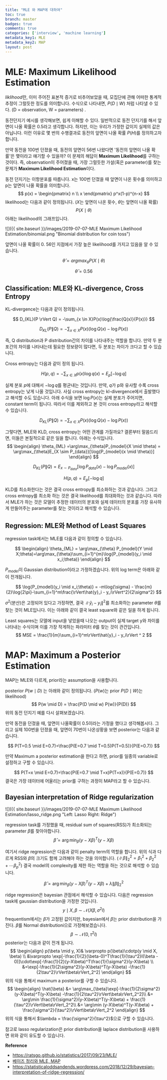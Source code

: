 ```yaml
---
title: "MLE 와 MAP에 대하여"
toc: true
branch: master
badges: true
comments: true
categories: ['interview', 'machine learning']
metadata_key1: MLE
metadata_key2: MAP
layout: post
---
```




# MLE: Maximum Likelihood Estimation



*liklihood*란, 이미 주어진 표본적 증거로 비추어보았을 때, 모집단에 관해 어떠한 통계적 추정이 그럴듯한 정도를  의미합니다. 수식으로 나타내면, $P(D \mid W)$ 처럼 나타낼 수 있다. (D = observation, W = parameters) . 

동전던지기 예시를 생각해보면, 쉽게 이해할 수 있다. 일반적으로 동전 던지기를 해서 앞면이 나올 확률은 0.5라고 생각합니다. 하지만, 이는 우리가 가정한 값이지 실제의 값은 아닙니다. 이런 이유로 몇 번의 수행결과로 동전의 앞면이 나올 확률 $P(H)$를 정의하고자 합니다.

만약 동전을 100번 던졌을 때, 동전의 앞면이 56번 나왔다면 '동전의 앞면이 나올 확률'은 몇이라고 얘기할 수 있을까?  이 문제의 해답이 **Maximum Likelihood**를 구하는 것이다. 즉, observation이 주어졌을 때, 가장 그럴듯한 가설(혹은 parameter)를 찾는 문제가 **Maximum Likelihood Estimation**이다.

동전 던지기는 이항분포를 따릅니다. x는 100번 던졌을 때 앞면이 나온 횟수를 의미하고 p는 앞면이 나올 확률을 의미합니다.
$$
p(x) = \begin{pmatrix} n \\ x \end{pmatrix} p^x(1-p)^{n-x}
$$
likelihood는 다음과 같이 정의됩니다. ($X$는 앞면이 나온 횟수, $\theta$는 앞면이 나올 확률)
$$
P(X \mid \theta)
$$
아래는 likelihood의 그래프입니다.

![]({{ site.baseurl }}/images/2019-07-07-MLE Maximum Likelihood Estimation/binomial.png "Binomial distribution for coin toss")



앞면이 나올 확률이 0. 56인 지점에서 가장 높은 likelihood를 가지고 있음을 알 수 있습니다.

$$
\hat{\theta} = argmax_{\theta}P(X \mid \theta)
$$

$$
\hat{\theta} = 0.56
$$



## Classification: MLE와 KL-divergence, Cross Entropy

KL-divergence는 다음과 같이 정의됩니다.

$$
D_{KL}(P \rVert Q) = -\sum_{x \in X}P(x)\log{\frac{Q(x)}{P(x)}}
$$

$$
D_{KL}(P \rVert Q) = -\sum_{x \in X}P(x)(\log{Q(x)} - \log{P(x)})
$$

즉, Q distribution과 P distribution간의 차이를 나타내주는 역할을 합니다. 만약 두 분포간의 차이를 나타내는데 필요한 정보량이 많다면, 두 분포는 차이가 크다고 할 수 있습니다.

Cross entropy는 다음과 같이 정의 됩니다.

$$
H(p, q) = -\sum_{x \in X}p(x)\log{q(x)} = E_p[-\log{q}]
$$

실제 분포 $p$에 대해서 $-\log{q}$를 평균내는 것입니다. 만약, $q$가  p와 유사할 수록 cross entropy는 낮게 나올 것입니다.  사실 cross entropy는 kl-divergence에서 출발했다고 해석할 수도 있습니다. 아래 수식을 보면 $\log{P(x)}$는 실제 분포가 주어지면, constant term이 됩니다. 따라서 이를 제외하고 본 것이 cross entropy라고 해석할 수 있습니다.

$$
D_{KL}(P \rVert Q) = -\sum_{x \in X}P(x)(\log{Q(x)} - \log{P(x)})
$$

그렇다면, MLE와 KLD, cross entropy는 어떤 관계를 가질까요? 결론부터 말씀드리면, 이들은 본질적으로 같은 일을 합니다. 아래는 수식입니다.
$$
\begin{align}
\theta_{ML} =\arg\max_{\theta}P_{model}(X \mid \theta) = \arg\max_{\theta}E_{X \sim P_{data}}[\log{P_{model}(x \mid \theta)}]
\end{align}
$$


$$
D_{KL}(P \rVert Q) = E_{x \sim P_{data}}[\log{P_{data}(x)} - \log{P_{model}(x)}]
$$

$$
H(p, q) =  E_p[-\log{q}]
$$

KLD를 최소화한다는 것은 결국 cross entropy를 최소화하는 것과 같습니다. 그리고 cross entropy를 최소화 하는 것은 결국 likelihood를 최대화하는 것과 같습니다. 따라서 MLE가 하는 것은 모델이 추정한 데이터의 분포와 실제 데이터의 분포를 가장 유사하게 만들어주는 parameter를 찾는 것이라고 해석할 수 있습니다.



## Regression: MLE와 Method of Least Squares 

regression task에서는 MLE를 다음과 같이 정의할 수 있습니다.

$$
\begin{align}
\theta_{ML} = \arg\max_{\theta} P_{model}(Y \mid X;\theta)=\arg\max_{\theta}\sum_{i=1}^{m}\log{P_{model}(y_i \mid x_i;\theta)}
\end{align}
$$


$P_{model}$이 Gaussian distribution이라고 가정하겠습니다. 위의 log term은 아래와 같이 전개됩니다.

$$
\log{P_{model}(y_i \mid x_i;\theta)} = -m\log{\sigma} - \frac{m}{2}\log{2\pi}-\sum_{i=1}^m\frac{\rVert\hat{y}_i - y_i\rVert^2}{2\sigma^2}
$$

$\sigma^2$(분산)은 고정되어 있다고 가정하면, 결국  $\rVert\hat{y}_i - y_i\rVert^2$를 최소화하는 parameter $\theta$를 찾는 것이 MLE입니다. 이는 아래와 같이 결국 least square와 같은 일을 하게 됩니다.

Least squares는 모델에 input을 넣었을때 나오는 output이 실제 target y와 차이를 나타내는 수식이며 이를 가장 작게하는 파라미터 $\theta$를 찾는 것이 관건입니다.
$$
MSE = \frac{1}{m}\sum_{i=1}^m\rVert\hat{y}_i - y_i\rVert ^ 2
$$


# MAP: Maximum a Posterior Estimation

MAP는 MLE와 다르게, prior라는 assumption을 사용합니다.

posterior $P(w \mid D)$ 는 아래와 같이 정의됩니다. ($P(w)$는 prior $P(D \mid W)$는 likelihood)
$$
P(w \mid D) = \frac{P(D \mid w) P(w)}{P(D)}
$$
위의 동전 던지기 예를 다시 살펴보겠습니다.

만약 동전을 던졌을 때, 앞면이 나올확률이 0.5이라는 가정을 했다고 생각해봅시다. 그리고 실제 100번을 던졌을 때, 앞면이 70번이 나온상황을 보면 posterior는 다음과 같습니다.

$$
P(T=0.5 \mid E=0.7)=\frac{P(E=0.7 \mid T=0.5)P(T=0.5)}{P(E=0.7)}
$$

만약 Maximum a posterior estimation을 한다고 하면, prior를 일종의 variable로 설정하고 구할 수 있습니다.

$$
P(T=x \mid E=0.7)=\frac{P(E=0.7 \mid T=x)P(T=x)}{P(E=0.7)}
$$
결국은 가장 데이터에 어울리는 prior를 구하는 과정이 MAP라고 할 수 있습니다.



## Bayesian interpretation of Ridge regularization



![]({{ site.baseurl }}/images/2019-07-07-MLE Maximum Likelihood Estimation/lasso_ridge.png "Left: Lasso Right: Ridge")



regression task를 가정했을 때, residual sum of squares(RSS)가 최소화되는 parameter $\beta$를 찾아야합니다. 
$$
\hat{\beta} =\arg\min_{\beta}(y-X\beta)^T(y-X\beta)
$$

여기서 ridge regression은 다음과 같이 penalty term의 역할을 합니다. 위의 식과 다르게 RSS와 $\beta$의 크기도 함께 고려해야 하는 것을 의미합니다. ($\rVert\beta\rVert_2^2 = \beta_1^2 + \beta_2^2 + \cdots \beta_p^2$)  결국 model의 complexity를 제한 하는 역할을 하는 것으로 해석할 수 있습니다.

$$
\hat{\beta} =\arg \min_{\beta}(y-X\beta)^T(y-X\beta) + \lambda\rVert\beta\rVert_2^2
$$


ridge regression은 bayesian 관점에서 해석할 수 있습니다.  다음은 regression task에 gaussian distribution을 가정한 것입니다.
$$
y \mid X, \beta \sim \mathcal{N}(X\beta, \sigma^2I)
$$
frequentism에서는 $\beta$가 고정된 값이지만, bayesian에서 $\beta$는 prior distribution을 가진다.  $\beta$를 Normal distributioni으로 가정해보겠습니다.
$$
\beta \sim \mathcal{N}(0, \tau^2 I)
$$
posterior는 다음과 같이 전개 됩니다.
$$
\begin{align}
p(\beta \mid y, X)& \varpropto p(\beta)\cdotp(y \mid X, \beta) \\
&\varpropto \exp[-\frac{1}{2}(\beta-0)^T\frac{1}{\tau^2}I(\beta - 0)]\cdot\exp[-\frac{1}{2}(y-X\beta)^T\frac{1}{\sigma^2}(y-X\beta) \\
&=\exp[-\frac{1}{2\sigma^2}(y-X\beta)^T(y-X\beta) -\frac{1}{2\tau^2}\rVert\beta\rVert_2^2]
\end{align}
$$
위의 식을 통해서 maximum a posterior를 구할 수 있습니다.
$$
\begin{align}
\hat{\beta} &= \arg\max_{\beta}\exp[-\frac{1}{2\sigma^2}(y-X\beta)^T(y-X\beta) -\frac{1}{2\tau^2}\rVert\beta\rVert_2^2]\\
&= \arg\min \frac{1}{\sigma^2}(y-X\beta)^T(y-X\beta) + \frac{1}{\tau^2}\rVert\beta\rVert_2^2\\
&= \arg\min (y-X\beta)^T(y-X\beta) + \frac{\sigma^2}{\tau^2}\rVert\beta\rVert_2^2
\end{align}
$$
위의 식을 통해서 $\lambda = \frac{\sigma^2}{\tau^2}$으로 구할 수 있습니다.

참고로 lasso regularization은 prior distribution을 laplace distribution을 사용하면 위와 같이 유도할 수 있습니다.

**Reference**

- https://ratsgo.github.io/statistics/2017/09/23/MLE/
- [베이즈 정리와 MLE, MAP](http://databaser.net/moniwiki/pds/BayesianStatistic/베이즈_정리와_MLE.pdf)
- https://statisticaloddsandends.wordpress.com/2018/12/29/bayesian-interpretation-of-ridge-regression/